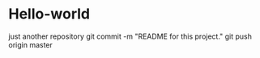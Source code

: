 # Hello-world
just another repository
git commit -m "README for this project."
git push origin master
